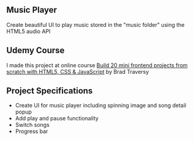 ## Music Player

Create beautiful UI to play music stored in the "music folder" using the HTML5 audio API

## Udemy Course

I made this project at online course [Build 20 mini frontend projects from scratch with HTML5, CSS & JavaScript](https://www.udemy.com/course/web-projects-with-vanilla-javascript/) by Brad Traversy

## Project Specifications

- Create UI for music player including spinning image and song detail popup
- Add play and pause functionality
- Switch songs
- Progress bar
